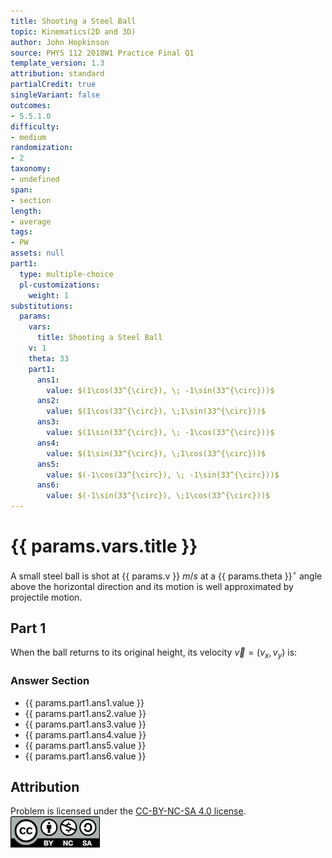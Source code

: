 ```yaml
---
title: Shooting a Steel Ball
topic: Kinematics(2D and 3D)
author: John Hopkinson
source: PHYS 112 2018W1 Practice Final Q1
template_version: 1.3
attribution: standard
partialCredit: true
singleVariant: false
outcomes:
- 5.5.1.0
difficulty:
- medium
randomization:
- 2
taxonomy:
- undefined
span:
- section
length:
- average
tags:
- PW
assets: null
part1:
  type: multiple-choice
  pl-customizations:
    weight: 1
substitutions:
  params:
    vars:
      title: Shooting a Steel Ball
    v: 1
    theta: 33
    part1:
      ans1:
        value: $(1\cos(33^{\circ}), \; -1\sin(33^{\circ}))$
      ans2:
        value: $(1\cos(33^{\circ}), \;1\sin(33^{\circ}))$
      ans3:
        value: $(1\sin(33^{\circ}), \; -1\cos(33^{\circ}))$
      ans4:
        value: $(1\sin(33^{\circ}), \;1\cos(33^{\circ}))$
      ans5:
        value: $(-1\cos(33^{\circ}), \; -1\sin(33^{\circ}))$
      ans6:
        value: $(-1\sin(33^{\circ}), \;1\cos(33^{\circ}))$
---
```

# {{ params.vars.title }}
A small steel ball is shot at {{ params.v }} $m/s$ at a {{ params.theta }}$^{\circ}$ angle above the horizontal direction and its motion is well approximated by projectile motion.

## Part 1

When the ball returns to its original height, its velocity $\overrightarrow{v} = (v_x, v_y)$ is:

### Answer Section

- {{ params.part1.ans1.value }}
- {{ params.part1.ans2.value }}
- {{ params.part1.ans3.value }}
- {{ params.part1.ans4.value }}
- {{ params.part1.ans5.value }}
- {{ params.part1.ans6.value }}

## Attribution

Problem is licensed under the [CC-BY-NC-SA 4.0 license](https://creativecommons.org/licenses/by-nc-sa/4.0/).<br> ![The Creative Commons 4.0 license requiring attribution-BY, non-commercial-NC, and share-alike-SA license.](https://raw.githubusercontent.com/firasm/bits/master/by-nc-sa.png)
